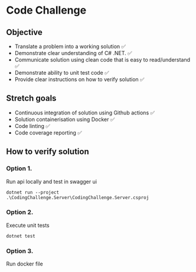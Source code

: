 # Code Challenge

## Objective
- Translate a problem into a working solution :white_check_mark:
- Demonstrate clear understanding of C# .NET. :white_check_mark:
- Communicate solution using clean code that is easy to read/understand :white_check_mark:
- Demonstrate ability to unit test code :white_check_mark:
- Provide clear instructions on how to verify solution :white_check_mark:

## Stretch goals 
- Continuous integration of solution using Github actions :white_check_mark:
- Solution containerisation using Docker :white_check_mark:
- Code linting :white_check_mark:
- Code coverage reporting :white_check_mark:

## How to verify solution

### Option 1.
Run api locally and test in swagger ui
    
    dotnet run --project .\CodingChallenge.Server\CodingChallenge.Server.csproj


### Option 2.
Execute unit tests

    dotnet test


### Option 3.
Run docker file
